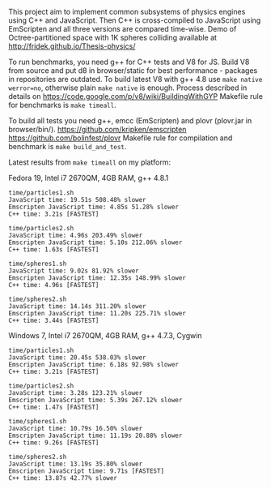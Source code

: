 This project aim to implement common subsystems of physics engines using C++ and JavaScript.
Then C++ is cross-compiled to JavaScript using EmScripten and all three versions are compared time-wise.
Demo of Octree-partitioned space with 1K spheres colliding available at http://fridek.github.io/Thesis-physics/

To run benchmarks, you need g++ for C++ tests and V8 for JS. Build V8 from source and put d8 in browser/static for best performance - packages in repositories are outdated.
To build latest V8 with g++ 4.8 use ```make native werror=no```, otherwise plain ```make native``` is enough.
Process described in details on https://code.google.com/p/v8/wiki/BuildingWithGYP
Makefile rule for benchmarks is ```make timeall```.

To build all tests you need g++, emcc (EmScripten) and plovr (plovr.jar in browser/bin/).
https://github.com/kripken/emscripten
https://github.com/bolinfest/plovr
Makefile rule for compilation and benchmark is ```make build_and_test```.

Latest results from ```make timeall``` on my platform:

Fedora 19, Intel i7 2670QM, 4GB RAM, g++ 4.8.1
```
time/particles1.sh
JavaScript time: 19.51s 508.48% slower
Emscripten JavaScript time: 4.85s 51.28% slower
C++ time: 3.21s [FASTEST]

time/particles2.sh
JavaScript time: 4.96s 203.49% slower
Emscripten JavaScript time: 5.10s 212.06% slower
C++ time: 1.63s [FASTEST]

time/spheres1.sh
JavaScript time: 9.02s 81.92% slower
Emscripten JavaScript time: 12.35s 148.99% slower
C++ time: 4.96s [FASTEST]

time/spheres2.sh
JavaScript time: 14.14s 311.20% slower
Emscripten JavaScript time: 11.20s 225.71% slower
C++ time: 3.44s [FASTEST]
```

Windows 7, Intel i7 2670QM, 4GB RAM, g++ 4.7.3, Cygwin
```
time/particles1.sh
JavaScript time: 20.45s 538.03% slower
Emscripten JavaScript time: 6.18s 92.98% slower
C++ time: 3.21s [FASTEST]

time/particles2.sh
JavaScript time: 3.28s 123.21% slower
Emscripten JavaScript time: 5.39s 267.12% slower
C++ time: 1.47s [FASTEST]

time/spheres1.sh
JavaScript time: 10.79s 16.50% slower
Emscripten JavaScript time: 11.19s 20.88% slower
C++ time: 9.26s [FASTEST]

time/spheres2.sh
JavaScript time: 13.19s 35.80% slower
Emscripten JavaScript time: 9.71s [FASTEST]
C++ time: 13.87s 42.77% slower
```

